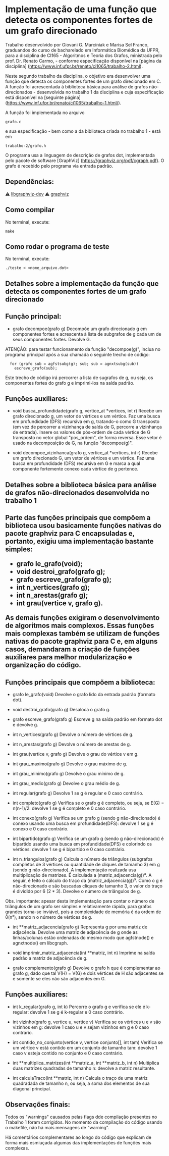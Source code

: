 <h1> Implementação de uma função que detecta os componentes fortes de um grafo direcionado</h1>

Trabalho desenvolvido por Giovani G. Marciniak e Marisa Sel Franco, graduandos do curso de bacharelado em Informática Biomédica da UFPR, 
para a disciplina de CI165 - Algoritmos e Teoria dos Grafos, ministrada pelo prof. Dr. Renato Carmo, - conforme especificação disponível 
na [página da disciplina] (https://www.inf.ufpr.br/renato/ci1065/trabalho-2.html). 

Neste segundo trabalho da disciplina, o objetivo era desenvolver uma função que detecta os componentes fortes de um grafo direcionado em C. A função foi acrescentada à biblioteca básica para análise de grafos não-direcionados - desenvolvida no trabalho 1 da disciplina e cuja especificação está disponível 
na [seguinte página] (https://www.inf.ufpr.br/renato/ci1065/trabalho-1.html/). 

A função foi implementada no arquivo
```
grafo.c
```
e sua especificação - bem como a da biblioteca criada no trabalho 1 - está em
```
trabalho-2/grafo.h
```

O programa usa a linguagem de descrição de grafos dot, implementada pelo pacote de software [GraphViz] (https://graphviz.org/pdf/cgraph.pdf). O grafo é recebido pelo programa via entrada padrão. 

## Dependências:

:warning: [libgraphviz-dev](https://packages.debian.org/wheezy/libgraphviz-dev)
:warning: [graphviz](https://graphviz.org/download/)

## Como compilar
No terminal, execute: 

```
make
```

## Como rodar o programa de teste
No terminal, execute: 

```
./teste < <nome_arquivo.dot>
```

<h2> Detalhes sobre a implementação da função que detecta os componentes fortes de um grafo direcionado <h2>

## Função principal:

- grafo decompoe(grafo g)
Decompõe um grafo direcionado g em componentes fortes e acrescenta à lista de subgrafos de g cada um de seus componentes fortes. Devolve G.

ATENÇÃO: para testar funcionamento da função "decompoe(g)", inclua no programa principal após a sua chamada o seguinte trecho de código:

```
  for (grafo sub = agfstsubg(g); sub; sub = agnxtsubg(sub))
    escreve_grafo(sub);
```
Este trecho de código irá percorrer a lista de sugrafos de g, ou seja, os componentes fortes do grafo g e imprimi-los na saída padrão.

## Funções auxiliares:

- void busca_profundidade(grafo g, vertice_at *vertices, int r)
Recebe um grafo direcionado g, um vetor de vértices e um vértice. Faz uma busca em profundidade (DFS) recursiva em g, tratando-o como G transposto 
(em vez de percorrer a vizinhança de saída de G, percorre a vizinhança de entrada). Insere os valores de pós-ordem de cada vértice de G transposto 
no vetor global "pos_ordem", de forma reversa. Esse vetor é usado na decomposição de G, na função "decompoe(g)".

- void decompoe_vizinhanca(grafo g, vertice_at *vertices, int r)
Recebe um grafo direcionado G, um vetor de vértices e um vértice. Faz uma busca em profundidade (DFS) recursiva em G e marca a qual componente fortemente 
conexo cada vértice de g pertence.

<h2> Detalhes sobre a biblioteca básica para análise de grafos não-direcionados desenvolvida no trabalho 1 <h2>

Parte das funções principais que compõem a biblioteca usou basicamente funções nativas do pacote graphviz para C encapsuladas
e, portanto, exigiu uma implementação bastante simples: 

- grafo le_grafo(void);
- void destroi_grafo(grafo g);
- grafo escreve_grafo(grafo g);
- int n_vertices(grafo g);
- int n_arestas(grafo g);
- int grau(vertice v, grafo g).

As demais funções exigiram o desenvolvimento de algoritmos mais complexos. Essas funções mais complexas também se utilizam de funções 
nativas do pacote graphviz para C e, em alguns casos, demandaram a criação de funções auxiliares para melhor modularização e organização
do código.


## Funções principais que compõem a biblioteca:

- grafo le_grafo(void)
Devolve o grafo lido da entrada padrão (formato dot).

- void destroi_grafo(grafo g)
Desaloca o grafo g.

- grafo escreve_grafo(grafo g)
Escreve g na saída padrão em formato dot e devolve g.

- int n_vertices(grafo g)
Devolve o número de vértices de g.

- int n_arestas(grafo g)
Devolve o número de arestas de g.

- int grau(vertice v, grafo g)
Devolve o grau do vértice v em g.

- int grau_maximo(grafo g)
Devolve o grau máximo de g.

- int grau_minimo(grafo g)
Devolve o grau mínimo de g.

- int grau_medio(grafo g)
Devolve o grau médio de g.

- int regular(grafo g)
Devolve 1 se g é regular e 0 caso contrário.

- int completo(grafo g)
Verifica se o grafo g é completo, ou seja, se E(G) = n(n-1)/2: devolve 1 se g é completo e 0 caso contrário.

- int conexo(grafo g)
Verifica se um grafo g (sendo g não-direcionado) é conexo usando uma busca em profundidade(DFS): devolve 1 se g é conexo e 0 caso contrário.

- int bipartido(grafo g)
Verifica se um grafo g (sendo g não-direcionado) é bipartido usando uma busca em profundidade(DFS) e colorindo os vértices: devolve 1 se g é bipartido e 0 caso contrário.

- int n_triangulos(grafo g)
Calcula o número de triângulos (subgrafos completos de 3 vértices ou quantidade de cliques de tamanho 3) em g (sendo g não-direcionado). 
A implementação realizada usa multiplicação de matrizes. É calculada a (matriz_adjacencia(g))³. A seguir, é feito o cálculo do traço da (matriz_adjacencia(g))³. 
Como o g é não-direcionado e são buscadas cliques de tamanho 3, o valor do traço é dividido por 6 (2 * 3). 
Devolve o número de triângulos de g. 

Obs. importante: apesar desta implementação para contar o número de triângulos de um grafo ser simples e relativamente rápida, para grafos grandes 
torna-se inviável, pois a complexidade de memória é da ordem de θ(n²), sendo n o número de vértices de g.

- int **matriz_adjacencia(grafo g)
Representa g por uma matriz de adjacência. Devolve uma matriz de adjacência de g onde as linhas/colunas estão ordenadas do mesmo modo 
que agfstnode() e agnxtnode() em libcgraph.

- void imprimir_matriz_adjacencia(int **matriz, int n)
Imprime na saída padrão a matriz de adjacência de g.

- grafo complemento(grafo g)
Devolve o grafo h que é complementar ao grafo g, dado que tal V(H) = V(G) e dois vértices de H são adjacentes se e somente se eles não são 
adjacentes em G.

## Funções auxiliares:

- int k_regular(grafo g, int k)
Percorre o grafo g e verifica se ele é k-regular: devolve 1 se g é k-regular e 0 caso contrário.

- int vizinho(grafo g, vertice u, vertice v)
Verifica se os vértices u e v são vizinhos em g: devolve 1 caso u e v sejam vizinhos em g e 0 caso contrário.

- int contido_no_conjunto(vertice v, vertice conjunto[], int tam)
Verifica se um vértice v está contido em um conjunto de tamanho tam: devolve 1 caso v esteja contido no conjunto e 0 caso contrário.

- int **multiplica_matrizes(int **matriz_a, int **matriz_b, int n)
Multiplica duas matrizes quadradas de tamanho n: devolve a matriz resultante.

- int calculaTraco(int **matriz, int n)
Calcula o traço de uma matriz quadradada de tamanho n, ou seja, a soma dos elementos de sua diagonal principal.

## Observações finais:

Todos os "warnings" causados pelas flags dde compilação presentes no Trabalho 1 foram corrigidos. No momento da compilação do código usando o makefile, não há mais mensagens de "warning".

Há comentários complementares ao longo do código que explicam de forma mais esmiuçada algumas das implementações de funções mais complexas.
